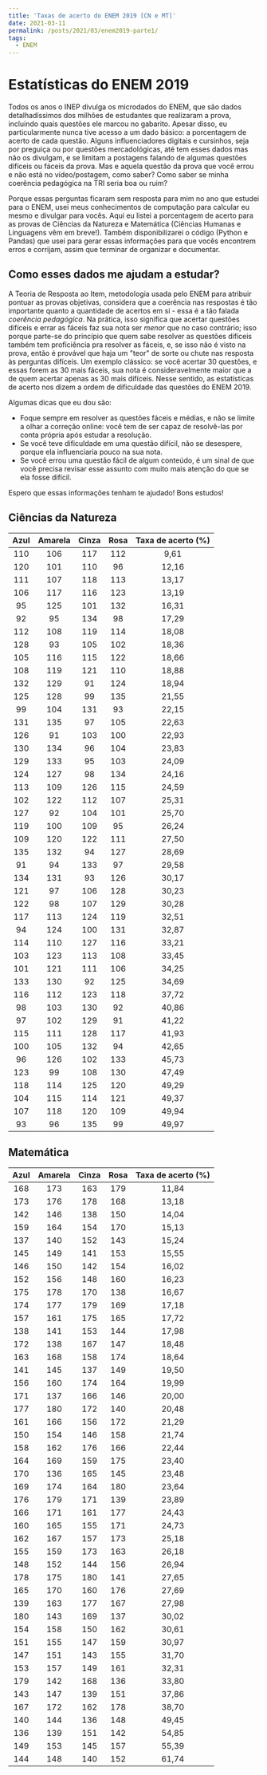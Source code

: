```yaml
---
title: 'Taxas de acerto do ENEM 2019 [CN e MT]'
date: 2021-03-11
permalink: /posts/2021/03/enem2019-parte1/
tags:
  - ENEM
---
```


Estatísticas do ENEM 2019
======

Todos os anos o INEP divulga os microdados do ENEM, que são dados detalhadíssimos dos milhões de estudantes que realizaram a prova, incluindo quais questões ele marcou no gabarito. Apesar disso, eu particularmente nunca tive acesso a um dado básico: a porcentagem de acerto de cada questão. Alguns influenciadores digitais e cursinhos, seja por preguiça ou por questões mercadológicas, até tem esses dados mas não os divulgam, e se limitam a postagens falando de algumas questões difíceis ou fáceis da prova. Mas e aquela questão da prova que você errou e não está no vídeo/postagem, como saber? Como saber se minha coerência pedagógica na TRI seria boa ou ruim?

Porque essas perguntas ficaram sem resposta para mim no ano que estudei para o ENEM, usei meus conhecimentos de computação para calcular eu mesmo e divulgar para vocês. Aqui eu listei a porcentagem de acerto para as provas de Ciências da Natureza e Matemática (Ciências Humanas e Linguagens vêm em breve!). Também disponibilizarei o código (Python e Pandas) que usei para gerar essas informações para que vocês encontrem erros e corrijam, assim que terminar de organizar e documentar.

Como esses dados me ajudam a estudar?
------

A Teoria de Resposta ao Item, metodologia usada pelo ENEM para atribuir pontuar as provas objetivas, considera que a coerência nas respostas é tão importante quanto a quantidade de acertos em si - essa é a tão falada *coerência pedagógica*. Na prática, isso significa que acertar questões difíceis e errar as fáceis faz sua nota ser *menor* que no caso contrário; isso porque parte-se do princípio que quem sabe resolver as questões difíceis também tem proficiência pra resolver as fáceis, e, se isso não é visto na prova, então é provável que haja um "teor" de sorte ou chute nas resposta às perguntas difíceis. Um exemplo clássico: se você acertar 30 questões, e essas forem as 30 mais fáceis, sua nota é consideravelmente maior que a de quem acertar apenas as 30 mais difíceis. Nesse sentido, as estatísticas de acerto nos dizem a ordem de dificuldade das questões do ENEM 2019.

Algumas dicas que eu dou são:

- Foque sempre em resolver as questões fáceis e médias, e não se limite a olhar a correção online: você tem de ser capaz de resolvê-las por conta própria após estudar a resolução.
- Se você teve dificuldade em uma questão difícil, não se desespere, porque ela influenciaria pouco na sua nota. 
- Se você errou uma questão fácil de algum conteúdo, é um sinal de que você precisa revisar esse assunto com muito mais atenção do que se ela fosse difícil.

Espero que essas informações tenham te ajudado! Bons estudos!

Ciências da Natureza
-------

**Azul**|**Amarela**|**Cinza**|**Rosa**|**Taxa de acerto (%)**
:-----:|:-----:|:-----:|:-----:|:-----:
110|106|117|112|9,61
120|101|110|96|12,16
111|107|118|113|13,17
106|117|116|123|13,19
95|125|101|132|16,31
92|95|134|98|17,29
112|108|119|114|18,08
128|93|105|102|18,36
105|116|115|122|18,66
108|119|121|110|18,88
132|129|91|124|18,94
125|128|99|135|21,55
99|104|131|93|22,15
131|135|97|105|22,63
126|91|103|100|22,93
130|134|96|104|23,83
129|133|95|103|24,09
124|127|98|134|24,16
113|109|126|115|24,59
102|122|112|107|25,31
127|92|104|101|25,70
119|100|109|95|26,24
109|120|122|111|27,50
135|132|94|127|28,69
91|94|133|97|29,58
134|131|93|126|30,17
121|97|106|128|30,23
122|98|107|129|30,28
117|113|124|119|32,51
94|124|100|131|32,87
114|110|127|116|33,21
103|123|113|108|33,45
101|121|111|106|34,25
133|130|92|125|34,69
116|112|123|118|37,72
98|103|130|92|40,86
97|102|129|91|41,22
115|111|128|117|41,93
100|105|132|94|42,65
96|126|102|133|45,73
123|99|108|130|47,49
118|114|125|120|49,29
104|115|114|121|49,37
107|118|120|109|49,94
93|96|135|99|49,97

Matemática
-------

**Azul**|**Amarela**|**Cinza**|**Rosa**|**Taxa de acerto (%)**
:-----:|:-----:|:-----:|:-----:|:-----:
168|173|163|179|11,84
173|176|178|168|13,18
142|146|138|150|14,04
159|164|154|170|15,13
137|140|152|143|15,24
145|149|141|153|15,55
146|150|142|154|16,02
152|156|148|160|16,23
175|178|170|138|16,67
174|177|179|169|17,18
157|161|175|165|17,72
138|141|153|144|17,98
172|138|167|147|18,48
163|168|158|174|18,64
141|145|137|149|19,50
156|160|174|164|19,99
171|137|166|146|20,00
177|180|172|140|20,48
161|166|156|172|21,29
150|154|146|158|21,74
158|162|176|166|22,44
164|169|159|175|23,40
170|136|165|145|23,48
169|174|164|180|23,64
176|179|171|139|23,89
166|171|161|177|24,43
160|165|155|171|24,73
162|167|157|173|25,18
155|159|173|163|26,18
148|152|144|156|26,94
178|175|180|141|27,65
165|170|160|176|27,69
139|163|177|167|27,98
180|143|169|137|30,02
154|158|150|162|30,61
151|155|147|159|30,97
147|151|143|155|31,70
153|157|149|161|32,31
179|142|168|136|33,80
143|147|139|151|37,86
167|172|162|178|38,70
140|144|136|148|49,45
136|139|151|142|54,85
149|153|145|157|55,39
144|148|140|152|61,74
